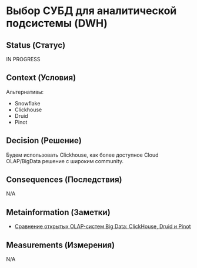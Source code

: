 # Выбор СУБД для аналитической подсистемы (DWH)

## Status (Статус)
IN PROGRESS

## Context (Условия)
Альтернативы:
- Snowflake
- Clickhouse
- Druid
- Pinot

## Decision (Решение)
Будем использовать Clickhouse, как более доступное Cloud OLAP/BigData решение с широким community.

## Consequences (Последствия)
N/A

## Metainformation (Заметки)
* [Сравнение открытых OLAP-систем Big Data: ClickHouse, Druid и Pinot](https://habr.com/ru/companies/oleg-bunin/articles/351308/)

## Measurements (Измерения)
N/A

